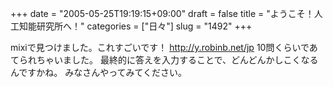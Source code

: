 +++
date = "2005-05-25T19:19:15+09:00"
draft = false
title = "ようこそ！人工知能研究所へ！"
categories = ["日々"]
slug = "1492"
+++

mixiで見つけました。これすごいです！
<a href="http://y.robinb.net/jp" target="_blank">http://y.robinb.net/jp</a>
10問くらいであてられちゃいました。
最終的に答えを入力することで、どんどんかしこくなるんですかね。
みなさんやってみてください。
